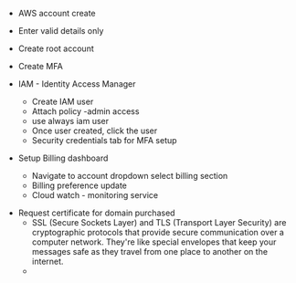  -  AWS account create
 - Enter valid details only
 - Create root account
 - Create MFA
 - IAM  - Identity Access Manager
	 - Create IAM user
	 - Attach policy -admin access
	 - use always iam user 
	 - Once user created, click the user 
	 - Security credentials tab for MFA setup
 - Setup Billing dashboard

	 - Navigate to account dropdown select billing section
	 - Billing preference update
	 - Cloud watch  - monitoring service 
* Request certificate for domain purchased
	* SSL (Secure Sockets Layer) and TLS (Transport Layer Security) are cryptographic protocols that provide secure communication over a computer network. They're like special envelopes that keep your messages safe as they travel from one place to another on the internet.
	* 

<!--stackedit_data:
eyJoaXN0b3J5IjpbLTE1NDc5MDc1NjEsLTQ5ODI3NzExOSwxNj
AyOTM1MzQxLC0xODI0NTY5MjczLDg5NDA3MDk4MF19
-->